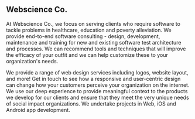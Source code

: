 ## Webscience Co.

At Webscience Co., we focus on serving clients who require software to tackle problems in healthcare, education and poverty alleviation. We provide end-to-end software consulting - design, development, maintenance and training for new and existing software test architecture and processes. We can recommend tools and techniques that will improve the efficacy of your outfit and we can help customize these to your organization's needs. 

We provide a range of web design services including logos, website layout, and more! Get in touch to see how a responsive and user-centric design can change how your customers perceive your organization on the internet. We use our deep experience to provide meaningful context to the products we develop for our clients and ensure that they meet the very unique needs of social impact organizations. We undertake projects in Web, iOS and Android app development.
